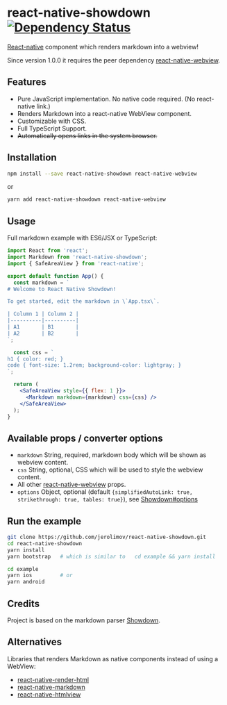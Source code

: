 # react-native-showdown [![Dependency Status][dependency-image]][dependency-url]

[React-native](http://facebook.github.io/react-native/) component which renders markdown into a webview!

Since version 1.0.0 it requires the peer dependency [react-native-webview](https://github.com/react-native-community/react-native-webview).

## Features

* Pure JavaScript implementation. No native code required. (No react-native link.)
* Renders Markdown into a react-native WebView component.
* Customizable with CSS.
* Full TypeScript Support.
* ~~Automatically opens links in the system browser.~~

## Installation

```bash
npm install --save react-native-showdown react-native-webview
```

or

```bash
yarn add react-native-showdown react-native-webview
```

## Usage

Full markdown example with ES6/JSX or TypeScript:

```jsx
import React from 'react';
import Markdown from 'react-native-showdown';
import { SafeAreaView } from 'react-native';

export default function App() {
  const markdown = `
# Welcome to React Native Showdown!

To get started, edit the markdown in \`App.tsx\`.

| Column 1 | Column 2 |
|----------|----------|
| A1       | B1       |
| A2       | B2       |
`;

  const css = `
h1 { color: red; }
code { font-size: 1.2rem; background-color: lightgray; }
`;

  return (
    <SafeAreaView style={{ flex: 1 }}>
      <Markdown markdown={markdown} css={css} />
    </SafeAreaView>
  );
}
```

## Available props / converter options

* `markdown` String, required, markdown body which will be shown as webview content.
* `css` String, optional, CSS which will be used to style the webview content.
* All other [react-native-webview](https://github.com/react-native-community/react-native-webview) props.
* `options` Object, optional (default `{simplifiedAutoLink: true, strikethrough: true, tables: true}`), see [Showdown#options](https://github.com/showdownjs/showdown#valid-options)

## Run the example

```bash
git clone https://github.com/jerolimov/react-native-showdown.git
cd react-native-showdown
yarn install
yarn bootstrap   # which is similar to   cd example && yarn install

cd example
yarn ios         # or
yarn android
```

## Credits

Project is based on the markdown parser [Showdown](https://github.com/showdownjs/showdown).

## Alternatives

Libraries that renders Markdown as native components instead of using a WebView:

* [react-native-render-html](https://github.com/archriss/react-native-render-html)
* [react-native-markdown](https://github.com/lwansbrough/react-native-markdown)
* [react-native-htmlview](https://github.com/jsdf/react-native-htmlview)

[travis-image]: https://img.shields.io/travis/jerolimov/react-native-showdown/master.svg?style=flat-square
[travis-url]: https://travis-ci.org/jerolimov/react-native-showdown
[coveralls-image]: https://img.shields.io/coveralls/jerolimov/react-native-showdown/master.svg?style=flat-square
[coveralls-url]: https://coveralls.io/r/jerolimov/react-native-showdown
[dependency-image]: http://img.shields.io/david/jerolimov/react-native-showdown.svg?style=flat-square
[dependency-url]: https://david-dm.org/jerolimov/react-native-showdown
